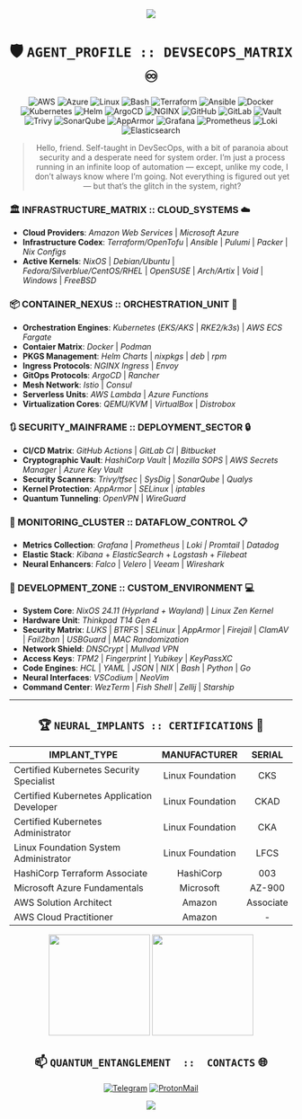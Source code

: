 <div align="center">
  <img src="https://raw.githubusercontent.com/andreasbm/readme/master/assets/lines/rainbow.png">
</div>

<div align="center">

# 🛡️ `AGENT_PROFILE :: DEVSECOPS_MATRIX` ♾️

![AWS](https://img.shields.io/badge/-Amazon_Web_Services-232F3E?style=flat-square&logo=amazonwebservices&logoColor=white)
![Azure](https://custom-icon-badges.demolab.com/badge/Microsoft%20Azure-0089D6?logo=msazure&logoColor=white)
![Linux](https://img.shields.io/badge/-Linux-FCC624?style=flat-square&logo=linux&logoColor=black)
![Bash](https://img.shields.io/badge/-Bash-4EAA25?style=flat-square&logo=gnu-bash&logoColor=white)
![Terraform](https://img.shields.io/badge/-Terraform-7B42BC?style=flat-square&logo=terraform&logoColor=white)
![Ansible](https://img.shields.io/badge/-Ansible-EE0000?style=flat-square&logo=ansible&logoColor=white)
![Docker](https://img.shields.io/badge/-Docker-2496ED?style=flat-square&logo=docker&logoColor=white)
![Kubernetes](https://img.shields.io/badge/-Kubernetes-326CE5?style=flat-square&logo=kubernetes&logoColor=white)
![Helm](https://img.shields.io/badge/-Helm-0F1689?style=flat-square&logo=helm&logoColor=white)
![ArgoCD](https://img.shields.io/badge/-ArgoCD-EF7B4D?style=flat-square&logo=argo&logoColor=white)
![NGINX](https://img.shields.io/badge/-NGINX-009639?style=flat-square&logo=nginx&logoColor=white)
![GitHub](https://img.shields.io/badge/-GitHub_Actions-181717?style=flat-square&logo=github&logoColor=white)
![GitLab](https://img.shields.io/badge/-GitLab_CI-FCA121?style=flat-square&logo=gitlab&logoColor=white)
![Vault](https://img.shields.io/badge/-HashiCorp_Vault-000000?style=flat-square&logo=vault&logoColor=white)
![Trivy](https://img.shields.io/badge/-Trivy-1904DA?style=flat&logo=trivy&logoColor=white)
![SonarQube](https://img.shields.io/badge/-SonarQube-4E9BCD?style=flat-square&logo=sonarqube&logoColor=white)
![AppArmor](https://img.shields.io/badge/-AppArmor-3C6EB4?style=flat-square&logo=apparmor&logoColor=white)
![Grafana](https://img.shields.io/badge/-Grafana-F46800?style=flat-square&logo=grafana&logoColor=white)
![Prometheus](https://img.shields.io/badge/-Prometheus-E6522C?style=flat-square&logo=prometheus&logoColor=white)
![Loki](https://img.shields.io/badge/-Loki-F5A800?style=flat-square&logo=grafana&logoColor=white)
![Elasticsearch](https://img.shields.io/badge/-ELK_Stack-005571?style=flat-square&logo=elasticsearch&logoColor=white)

> Hello, friend. Self-taught in DevSecOps, with a bit of paranoia about security and a desperate need for system order. I’m just a process running in an infinite loop of automation — except, unlike my code, I don’t always know where I’m going. Not everything is figured out yet — but that’s the glitch in the system, right?

</div>

### 🏛️ INFRASTRUCTURE_MATRIX :: CLOUD_SYSTEMS ☁️
- **Cloud Providers**: *Amazon Web Services* | *Microsoft Azure*
- **Infrastructure Codex**: *Terraform/OpenTofu* | *Ansible* | *Pulumi* | *Packer* | *Nix Configs*
- **Active Kernels**: *NixOS* | *Debian/Ubuntu* | *Fedora/Silverblue/CentOS/RHEL* | *OpenSUSE* | *Arch/Artix* | *Void* | *Windows* | *FreeBSD*

### 📦 CONTAINER_NEXUS :: ORCHESTRATION_UNIT 🐋
- **Orchestration Engines**: *Kubernetes* (*EKS/AKS* | *RKE2/k3s*) | *AWS ECS Fargate*
- **Contaier Matrix**: *Docker* | *Podman*
- **PKGS Management**: *Helm Charts* | *nixpkgs* | *deb* | *rpm*
- **Ingress Protocols**: *NGINX Ingress* | *Envoy*
- **GitOps Protocols**: *ArgoCD* | *Rancher*
- **Mesh Network**: *Istio* | *Consul*
- **Serverless Units**: *AWS Lambda* | *Azure Functions*
- **Virtualization Cores**: *QEMU/KVM* | *VirtualBox* | *Distrobox*

### 🔃 SECURITY_MAINFRAME :: DEPLOYMENT_SECTOR 🔒
- **CI/CD Matrix**: *GitHub Actions* | *GitLab CI* | *Bitbucket*
- **Cryptographic Vault**: *HashiCorp Vault* | *Mozilla SOPS* | *AWS Secrets Manager* | *Azure Key Vault*
- **Security Scanners**: *Trivy/tfsec* | *SysDig* | *SonarQube* | *Qualys*
- **Kernel Protection**: *AppArmor* | *SELinux* | *iptables*
- **Quantum Tunneling**: *OpenVPN* | *WireGuard*

### 📶 MONITORING_CLUSTER :: DATAFLOW_CONTROL 📋
- **Metrics Collection**: *Grafana* | *Prometheus* | *Loki | Promtail* | *Datadog*
- **Elastic Stack**: *Kibana* + *ElasticSearch* + *Logstash* + *Filebeat*
- **Neural Enhancers**: *Falco* | *Velero* | *Veeam* | *Wireshark*

### 🔧 DEVELOPMENT_ZONE :: CUSTOM_ENVIRONMENT 💻
- **System Core**: *NixOS 24.11 (Hyprland + Wayland)* | *Linux Zen Kernel*
- **Hardware Unit**: *Thinkpad T14 Gen 4*
- **Security Matrix**: *LUKS* | *BTRFS* | *SELinux* | *AppArmor* | *Firejail* | *ClamAV* | *Fail2ban* | *USBGuard* | *MAC Randomization*
- **Network Shield**: *DNSCrypt* | *Mullvad VPN*
- **Access Keys**: *TPM2* | *Fingerprint* | *Yubikey* | *KeyPassXC*
- **Code Engines**: *HCL* | *YAML* | *JSON* | *NIX* | *Bash* | *Python* | *Go*
- **Neural Interfaces**: *VSCodium* | *NeoVim*
- **Command Center**: *WezTerm* | *Fish Shell* | *Zellij* | *Starship*

---

<div align="center">

## 🏆 `NEURAL_IMPLANTS :: CERTIFICATIONS` 📜

| IMPLANT_TYPE | MANUFACTURER | SERIAL |
|--------------|:----------:|:--------:|
| Certified Kubernetes Security Specialist | Linux Foundation | CKS |
| Certified Kubernetes Application Developer | Linux Foundation | CKAD |
| Certified Kubernetes Administrator | Linux Foundation | CKA |
| Linux Foundation System Administrator | Linux Foundation | LFCS |
| HashiCorp Terraform Associate | HashiCorp | 003 |
| Microsoft Azure Fundamentals | Microsoft | AZ-900 |
| AWS Solution Architect | Amazon | Associate |
| AWS Cloud Practitioner | Amazon | - |

<div align="center">
  <img height="180em" src="https://github-readme-stats.vercel.app/api/top-langs/?username=thejondaw&layout=compact&theme=tokyonight"/>
  <img height="180em" src="https://github-readme-stats.vercel.app/api?username=thejondaw&show_icons=true&theme=tokyonight"/>
</div>

## 📫 `QUANTUM_ENTANGLEMENT  ::  CONTACTS` 🌐

[![Telegram](https://img.shields.io/badge/-telegram-2AABEE?style=flat-square&logo=telegram&logoColor=white&labelColor=0088cc)](https://t.me/jondaw)
[![ProtonMail](https://img.shields.io/badge/-protonmail-8B89CC?style=flat-square&logo=protonmail&logoColor=white&labelColor=505061)](mailto:aleks.safronov@proton.me)

</div>

<div align="center">
  <img src="https://raw.githubusercontent.com/andreasbm/readme/master/assets/lines/rainbow.png">
</div>
